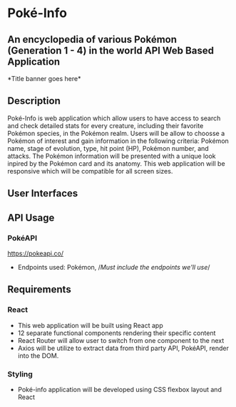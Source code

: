 # Poké-Info

## An encyclopedia of various Pokémon (Generation 1 - 4) in the world API Web Based Application

\*Title banner goes here\*

## Description

Poké-Info is web application which allow users to have access to search and check detailed stats for every creature, including their favorite Pokémon species, in the Pokémon realm. Users will be allow to choosse a Pokémon of interest and gain information in the following criteria: Pokémon name, stage of evolution, type, hit point (HP), Pokémon number, and attacks. The Pokémon information will be presented with a unique look inpired by the Pokémon card and its anatomy. This web application will be responsive which will be compatible for all screen sizes. 

## User Interfaces

## API Usage

### PokéAPI 

https://pokeapi.co/

- Endpoints used: Pokémon, /*Must include the endpoints we'll use*/

## Requirements

### React
- This web application will be built using React app
- 12 separate functional components rendering their specific content
- React Router will allow user to switch from one component to the next
- Axios will be utilize to extract data from third party API, PokéAPI, render into the DOM.


### Styling
- Poké-info application will be developed using CSS flexbox layout and React

